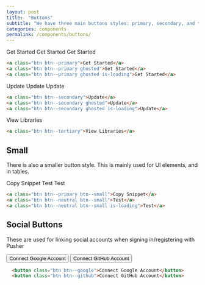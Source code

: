 ```yaml
---
layout: post
title:  "Buttons"
subtitle: "We have three main buttons styles: primary, secondary, and tertiary. Ideally, the primary button should only ever be used once on a page as the main call to action."
categories: components
permalink: /components/buttons/
---
```


<div class="pattern">
  <a class="btn btn--primary">Get Started</a>
  <a class="btn btn--primary ghosted">Get Started</a>
  <a class="btn btn--primary ghosted is-loading">Get Started</a>
</div>

``` html
<a class="btn btn--primary">Get Started</a>
<a class="btn btn--primary ghosted">Get Started</a>
<a class="btn btn--primary ghosted is-loading">Get Started</a>
```

<div class="pattern pattern--dark">
  <a class="btn btn--secondary">Update</a>
  <a class="btn btn--secondary ghosted">Update</a>
  <a class="btn btn--secondary ghosted is-loading">Update</a>
</div>

``` html
<a class="btn btn--secondary">Update</a>
<a class="btn btn--secondary ghosted">Update</a>
<a class="btn btn--secondary ghosted is-loading">Update</a>
```

<div class="pattern pattern--dark">
  <a class="btn btn--tertiary">View Libraries</a>
</div>

``` html
<a class="btn btn--tertiary">View Libraries</a>
```

## Small
There is also a smaller button style. This is mainly used for UI elements, and in tables.

<div class="pattern pattern">
  <a class="btn btn--primary btn--small">Copy Snippet</a>
  <a class="btn btn--neutral btn--small">Test</a>
  <a class="btn btn--neutral btn--small is-loading">Test</a>
</div>

``` html
<a class="btn btn--primary btn--small">Copy Snippet</a>
<a class="btn btn--neutral btn--small">Test</a>
<a class="btn btn--neutral btn--small is-loading">Test</a>
```

## Social Buttons
These are used for linking social accounts when signing in/registering with Pusher

<div class="pattern">
  <button class="btn btn--google">Connect Google Account</button>
  <button class="btn btn--github">Connect GitHub Account</button>
</div>

``` html
  <button class="btn btn--google">Connect Google Account</button>
  <button class="btn btn--github">Connect GitHub Account</button>
```
